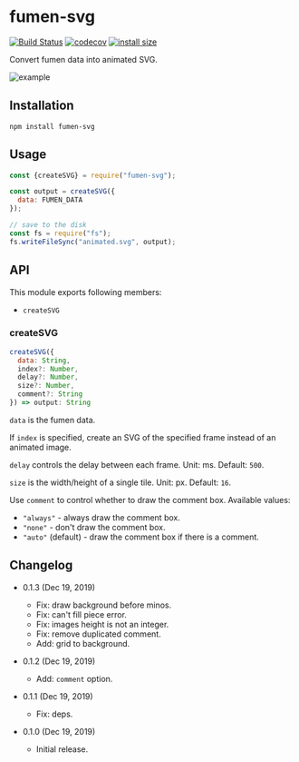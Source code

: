 fumen-svg
==============================

[![Build Status](https://travis-ci.org/eight04/fumen-svg.svg?branch=master)](https://travis-ci.org/eight04/fumen-svg)
[![codecov](https://codecov.io/gh/eight04/fumen-svg/branch/master/graph/badge.svg)](https://codecov.io/gh/eight04/fumen-svg)
[![install size](https://packagephobia.now.sh/badge?p=fumen-svg)](https://packagephobia.now.sh/result?p=fumen-svg)

Convert fumen data into animated SVG.

![example](https://raw.githack.com/eight04/fumen-svg/master/example.svg)

Installation
------------

```
npm install fumen-svg
```

Usage
-----

```js
const {createSVG} = require("fumen-svg");

const output = createSVG({
  data: FUMEN_DATA
});

// save to the disk
const fs = require("fs");
fs.writeFileSync("animated.svg", output);
```

API
----

This module exports following members:

* `createSVG`

### createSVG

```js
createSVG({
  data: String,
  index?: Number,
  delay?: Number,
  size?: Number,
  comment?: String
}) => output: String
```

`data` is the fumen data.

If `index` is specified, create an SVG of the specified frame instead of an animated image.

`delay` controls the delay between each frame. Unit: ms. Default: `500`.

`size` is the width/height of a single tile. Unit: px. Default: `16`.

Use `comment` to control whether to draw the comment box. Available values:

* `"always"` - always draw the comment box.
* `"none"` - don't draw the comment box.
* `"auto"` (default) - draw the comment box if there is a comment.

Changelog
---------

* 0.1.3 (Dec 19, 2019)

  - Fix: draw background before minos.
  - Fix: can't fill piece error.
  - Fix: images height is not an integer.
  - Fix: remove duplicated comment.
  - Add: grid to background.

* 0.1.2 (Dec 19, 2019)

  - Add: `comment` option.

* 0.1.1 (Dec 19, 2019)

  - Fix: deps.

* 0.1.0 (Dec 19, 2019)

  - Initial release.
